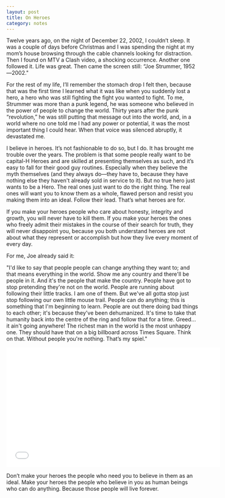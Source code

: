 ```yaml
---
layout: post
title: On Heroes
category: notes
---
```


Twelve years ago, on the night of December 22, 2002, I couldn’t sleep. It was a couple of days before Christmas and I was spending the night at my mom’s house browsing through the cable channels looking for distraction. Then I found on MTV a Clash video, a shocking occurrence. Another one followed it. Life was great. Then came the screen still: “Joe Strummer, 1952—2002."

For the rest of my life, I’ll remember the stomach drop I felt then, because that was the first time I learned what it was like when you suddenly lost a hero, a hero who was still fighting the fight you wanted to fight. To me, Strummer was more than a punk legend, he was someone who believed in the power of people to change the world. Thirty years after the punk “revolution,” he was still putting that message out into the world, and, in a world where no one told me I had any power or potential, it was the most important thing I could hear. When that voice was silenced abruptly, it devastated me.

I believe in heroes. It’s not fashionable to do so, but I do. It has brought me trouble over the years. The problem is that some people really want to be capital-H Heroes and are skilled at presenting themselves as such, and it’s easy to fall for their good guy routines. Especially when they believe the myth themselves (and they always do—they have to, because they have nothing else they haven't already sold in service to it). But no true hero just wants to be a Hero. The real ones just want to do the right thing. The real ones will want you to know them as a whole, flawed person and resist you making them into an ideal. Follow their lead. That’s what heroes are for.

If you make your heroes people who care about honesty, integrity and growth, you will never have to kill them. If you make your heroes the ones who freely admit their mistakes in the course of their search for truth, they will never disappoint you, because you both understand heroes are not about what they represent or accomplish but how they live every moment of every day.

For me, Joe already said it:

"I'd like to say that people people can change anything they want to; and that means everything in the world. Show me any country and there'll be people in it. And it's the people that make the country. People have got to stop pretending they're not on the world. People are running about following their little tracks. I am one of them. But we've all gotta stop just stop following our own little mouse trail. People can do anything; this is something that I'm beginning to learn. People are out there doing bad things to each other; it's because they've been dehumanized. It's time to take that humanity back into the centre of the ring and follow that for a time. Greed... it ain't going anywhere! The richest man in the world is the most unhappy one. They should have that on a big billboard across Times Square. Think on that. Without people you're nothing. That’s my spiel."

<iframe width="560" height="315" src="//www.youtube.com/embed/Bz6BZhNP_kg" frameborder="0" allowfullscreen></iframe>

Don’t make your heroes the people who need you to believe in them as an ideal. Make your heroes the people who believe in you as human beings who can do anything. Because those people will live forever.
